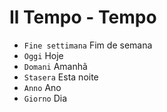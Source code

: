 # Il Tempo - Tempo

-   `Fine settimana` Fim de semana
-   `Oggi` Hoje
-   `Domani` Amanhã
-   `Stasera` Esta noite
-   `Anno` Ano
-   `Giorno` Dia
